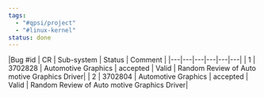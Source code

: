 ```yaml
---
tags:
  - "#qpsi/project"
  - "#linux-kernel"
status: done
---
```


|Bug \#id | CR | Sub-system | Status | Comment |
|---|---|---|---|---|---|
| 1 | 3702828 | Automotive Graphics | accepted | Valid | Random Review of Auto motive Graphics Driver|
| 2 | 3702804 | Automotive Graphics | accepted | Valid | Random Review of Auto motive Graphics Driver|